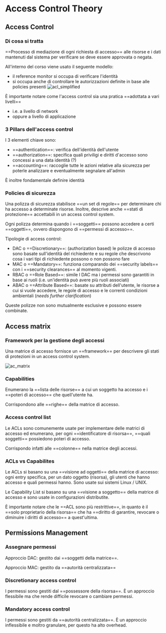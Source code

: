 # Access Control Theory

## Access Control

### Di cosa si tratta

==Processo di mediazione di ogni richiesta di accesso== alle risorse e i dati mantenuti dal sistema per verificare se deve essere approvata o negata.

All'interno del corso viene usato il seguente modello:
- il reference monitor si occupa di verificare l'identità
- si occupa anche di controllare le autorizzazioni definite in base alle policies presenti
![acl_simplified](../../..//CYS/acl_simplified.png)

È importante notare come l'access control sia una pratica ==adottata a vari livelli==
- i.e. a livello di network 
- oppure a livello di applicazione  

### 3 Pillars dell'access control

I 3 elementi chiave sono:
- ==authentication==: verifica dell'identità dell'utente
- ==authorization==: specifica quali priviligi e diritti d'accesso sono concessi a una data identità (?)
- ==accounting==: raccoglie tutte le azioni relative alla sicurezza per poterle analizzare e eventualmente segnalare all'admin

È inoltre fondamentale definire identità

### Policies di sicurezza

Una polizza di sicurezza stabilisce ==un set di regole== per determinare chi ha accesso a determinate risorse.
Inoltre, descrive anche ==stati di protezione== accettabili in un access control system.  

Ogni polizza determina quando i ==soggetti== possono accedere a certi ==oggetti==, ovvero dispongono di 
==permessi di accesso==.

Tipologie di access control:
- DAC o ==Discretionary==: (authorization based) le polizze di accesso sono basate sull'identità del richiedente e su regole che descrivono cosa i vari tipi di richiedente possono o non possono fare
- MAC o ==Mandatory==: funziona comparando dei ==security labels== con i ==security clearances== al momento vigenti.
- RBAC o ==Role Based==: simile l DAC ma i permessi sono garantiti in base ai ruoli (i.e. un'identità può avere più ruoli associati)
- ABAC o ==Attribute Based==: basate su attributi dell'utente, le risorse a cui si vuole accedere, le regole di accesso e le correnti condizioni ambientali (*needs further clarification*)

Queste polizze non sono mutualmente esclusive e possono essere combinate.

## Access matrix

### Framework per la gestione degli accessi

Una matrice di accesso fornisce un ==framework== per descrivere gli stati di protezioni in un access control system. 

![ac_matrix](../../..//CYS/ac_matrix.png)

### Capabilities

Enumerano la ==lista delle risorse== a cui un soggetto ha accesso e i ==poteri di accesso== che quell'utente ha.

Corrispondono alle ==righe== della matrice di accesso. 

### Access control list

Le ACLs sono comunemente usate per implementare delle matrici di accesso ed enumerano, per ogni ==identificatore di risorsa==, ==quali soggetti== possiedono poteri di accesso.

Corrispondo infatti alle ==colonne== nella matrice degli accessi.

### ACLs vs Capabilites

Le ACLs si basano su una ==visione ad oggetti== della matrice di accesso: ogni entry specifica, per un dato oggetto (risorsa), gli utenti che hanno accesso e quali permessi hanno.
Sono usate sui sistemi Linux / UNIX.

Le Capability List si basano su una ==visione a soggetto== della matrice di accesso e sono usate in configurazioni distributite.

È importante notare che le ==ACL sono più restrittive==, in quanto è il ==solo proprietario della risorsa== che ha ==diritto di garantire, revocare o diminuire i diritti di accesso== a quest'ultima.

## Permissions Management

### Assegnare permessi

Approccio DAC: gestito dai ==soggetti della matrice==.

Approccio MAC: gestito da ==autorità centralizzata==

### Discretionary access control

I permessi sono gestiti dal ==possessore della risorsa==. È un approccio flessibile ma che rende difficile revocare o cambiare permessi. 

### Mandatory access control

I permessi sono gestiti da ==autorità centralizzata==. È un approccio inflessibile e moltro granulare, per questo ha alto overhead.
